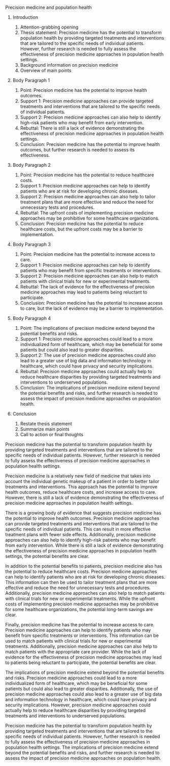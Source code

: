 Precision medicine and population health

1. Introduction
    1. Attention-grabbing opening
    2. Thesis statement: Precision medicine has the potential to transform population health by providing targeted treatments and interventions that are tailored to the specific needs of individual patients. However, further research is needed to fully assess the effectiveness of precision medicine approaches in population health settings.
    3. Background information on precision medicine
    4. Overview of main points

2. Body Paragraph 1
    1. Point: Precision medicine has the potential to improve health outcomes.
    2. Support 1: Precision medicine approaches can provide targeted treatments and interventions that are tailored to the specific needs of individual patients.
    3. Support 2: Precision medicine approaches can also help to identify high-risk patients who may benefit from early intervention.
    4. Rebuttal: There is still a lack of evidence demonstrating the effectiveness of precision medicine approaches in population health settings.
    5. Conclusion: Precision medicine has the potential to improve health outcomes, but further research is needed to assess its effectiveness.

3. Body Paragraph 2
    1. Point: Precision medicine has the potential to reduce healthcare costs.
    2. Support 1: Precision medicine approaches can help to identify patients who are at risk for developing chronic diseases.
    3. Support 2: Precision medicine approaches can also help to tailor treatment plans that are more effective and reduce the need for unnecessary tests and procedures.
    4. Rebuttal: The upfront costs of implementing precision medicine approaches may be prohibitive for some healthcare organizations.
    5. Conclusion: Precision medicine has the potential to reduce healthcare costs, but the upfront costs may be a barrier to implementation.

4. Body Paragraph 3
    1. Point: Precision medicine has the potential to increase access to care.
    2. Support 1: Precision medicine approaches can help to identify patients who may benefit from specific treatments or interventions.
    3. Support 2: Precision medicine approaches can also help to match patients with clinical trials for new or experimental treatments.
    4. Rebuttal: The lack of evidence for the effectiveness of precision medicine approaches may lead to patients being reluctant to participate.
    5. Conclusion: Precision medicine has the potential to increase access to care, but the lack of evidence may be a barrier to implementation.

5. Body Paragraph 4
    1. Point: The implications of precision medicine extend beyond the potential benefits and risks.
    2. Support 1: Precision medicine approaches could lead to a more individualized form of healthcare, which may be beneficial for some patients but could also lead to greater disparities.
    3. Support 2: The use of precision medicine approaches could also lead to a greater use of big data and information technology in healthcare, which could have privacy and security implications.
    4. Rebuttal: Precision medicine approaches could actually help to reduce healthcare disparities by providing targeted treatments and interventions to underserved populations.
    5. Conclusion: The implications of precision medicine extend beyond the potential benefits and risks, and further research is needed to assess the impact of precision medicine approaches on population health.

6. Conclusion
    1. Restate thesis statement
    2. Summarize main points
    3. Call to action or final thoughts

Precision medicine has the potential to transform population health by providing targeted treatments and interventions that are tailored to the specific needs of individual patients. However, further research is needed to fully assess the effectiveness of precision medicine approaches in population health settings.

Precision medicine is a relatively new field of medicine that takes into account the individual genetic makeup of a patient in order to better tailor treatments and interventions. This approach has the potential to improve health outcomes, reduce healthcare costs, and increase access to care. However, there is still a lack of evidence demonstrating the effectiveness of precision medicine approaches in population health settings.

There is a growing body of evidence that suggests precision medicine has the potential to improve health outcomes. Precision medicine approaches can provide targeted treatments and interventions that are tailored to the specific needs of individual patients. This can result in more effective treatment plans with fewer side effects. Additionally, precision medicine approaches can also help to identify high-risk patients who may benefit from early intervention. While there is still a lack of evidence demonstrating the effectiveness of precision medicine approaches in population health settings, the potential benefits are clear.

In addition to the potential benefits to patients, precision medicine also has the potential to reduce healthcare costs. Precision medicine approaches can help to identify patients who are at risk for developing chronic diseases. This information can then be used to tailor treatment plans that are more effective and reduce the need for unnecessary tests and procedures. Additionally, precision medicine approaches can also help to match patients with clinical trials for new or experimental treatments. While the upfront costs of implementing precision medicine approaches may be prohibitive for some healthcare organizations, the potential long-term savings are clear.

Finally, precision medicine has the potential to increase access to care. Precision medicine approaches can help to identify patients who may benefit from specific treatments or interventions. This information can be used to match patients with clinical trials for new or experimental treatments. Additionally, precision medicine approaches can also help to match patients with the appropriate care provider. While the lack of evidence for the effectiveness of precision medicine approaches may lead to patients being reluctant to participate, the potential benefits are clear.

The implications of precision medicine extend beyond the potential benefits and risks. Precision medicine approaches could lead to a more individualized form of healthcare, which may be beneficial for some patients but could also lead to greater disparities. Additionally, the use of precision medicine approaches could also lead to a greater use of big data and information technology in healthcare, which could have privacy and security implications. However, precision medicine approaches could actually help to reduce healthcare disparities by providing targeted treatments and interventions to underserved populations.

Precision medicine has the potential to transform population health by providing targeted treatments and interventions that are tailored to the specific needs of individual patients. However, further research is needed to fully assess the effectiveness of precision medicine approaches in population health settings. The implications of precision medicine extend beyond the potential benefits and risks, and further research is needed to assess the impact of precision medicine approaches on population health.